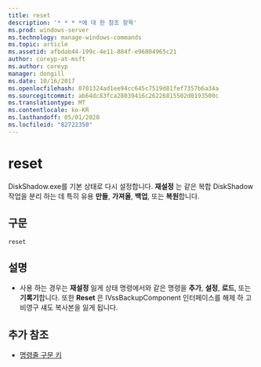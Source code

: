 ```yaml
---
title: reset
description: '* * * *에 대 한 참조 항목'
ms.prod: windows-server
ms.technology: manage-windows-commands
ms.topic: article
ms.assetid: afbdab44-199c-4e11-884f-e96804965c21
author: coreyp-at-msft
ms.author: coreyp
manager: dongill
ms.date: 10/16/2017
ms.openlocfilehash: 0701324ad1ee94cc645c7519d81fef7357b6a34a
ms.sourcegitcommit: ab64dc83fca28039416c26226815502d0193500c
ms.translationtype: MT
ms.contentlocale: ko-KR
ms.lasthandoff: 05/01/2020
ms.locfileid: "82722350"
---
```

# <a name="reset"></a>reset



DiskShadow.exe를 기본 상태로 다시 설정합니다. **재설정** 는 같은 복합 DiskShadow 작업을 분리 하는 데 특히 유용 **만들**, **가져올**, **백업**, 또는 **복원**합니다.

## <a name="syntax"></a>구문

```
reset
```

## <a name="remarks"></a>설명

-   사용 하는 경우는 **재설정** 잃게 상태 명령에서와 같은 명령을 **추가**, **설정**, **로드**, 또는 **기록기**합니다. 또한 **Reset** 은 IVssBackupComponent 인터페이스를 해제 하 고 비영구 섀도 복사본을 잃게 됩니다.

## <a name="additional-references"></a>추가 참조

- [명령줄 구문 키](command-line-syntax-key.md)
